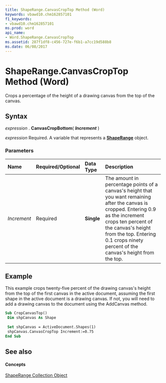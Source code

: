 ```yaml
---
title: ShapeRange.CanvasCropTop Method (Word)
keywords: vbawd10.chm162857101
f1_keywords:
- vbawd10.chm162857101
ms.prod: word
api_name:
- Word.ShapeRange.CanvasCropTop
ms.assetid: 287f1df8-c456-727e-f6b1-a7cc19d588b8
ms.date: 06/08/2017
---
```



# ShapeRange.CanvasCropTop Method (Word)

Crops a percentage of the height of a drawing canvas from the top of the canvas.


## Syntax

 _expression_ . **CanvasCropBottom**( **_Increment_** )

 _expression_ Required. A variable that represents a **[ShapeRange](Word.shaperange.md)** object.


### Parameters



|**Name**|**Required/Optional**|**Data Type**|**Description**|
|:-----|:-----|:-----|:-----|
| _Increment_|Required| **Single**|The amount in percentage points of a canvas's height that you want remaining after the canvas is cropped. Entering 0.9 as the increment crops ten percent of the canvas's height from the top. Entering 0.1 crops ninety percent of the canvas's height from the top.|

## Example

This example crops twenty-five percent of the drawing canvas's height from the top of the first canvas in the active document, assuming the first shape in the active document is a drawing canvas. If not, you will need to add a drawing canvas to the document using the AddCanvas method.


```vb
Sub CropCanvasTop() 
 Dim shpCanvas As Shape 
 
 Set shpCanvas = ActiveDocument.Shapes(1) 
 shpCanvas.CanvasCropTop Increment:=0.75 
End Sub
```


## See also


#### Concepts


[ShapeRange Collection Object](Word.shaperange.md)

